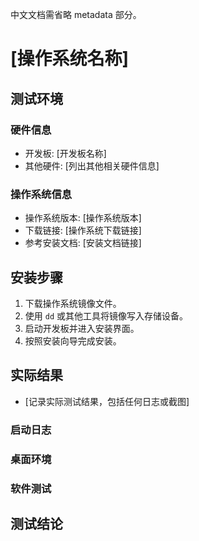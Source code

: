 中文文档需省略 metadata 部分。

# [操作系统名称]

## 测试环境

### 硬件信息

- 开发板: [开发板名称]
- 其他硬件: [列出其他相关硬件信息]

### 操作系统信息

- 操作系统版本: [操作系统版本]
- 下载链接: [操作系统下载链接]
- 参考安装文档: [安装文档链接]

## 安装步骤

1. 下载操作系统镜像文件。
2. 使用 `dd` 或其他工具将镜像写入存储设备。
3. 启动开发板并进入安装界面。
4. 按照安装向导完成安装。

## 实际结果

- [记录实际测试结果，包括任何日志或截图]

### 启动日志

### 桌面环境

### 软件测试

## 测试结论


